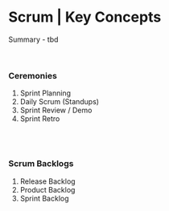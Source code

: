 # Scrum | Key Concepts

Summary - tbd

<br>

### Ceremonies

1. Sprint Planning
2. Daily Scrum (Standups)
3. Sprint Review / Demo
4. Sprint Retro

<br><br>

### Scrum Backlogs

1. Release Backlog
1. Product Backlog
1. Sprint Backlog

